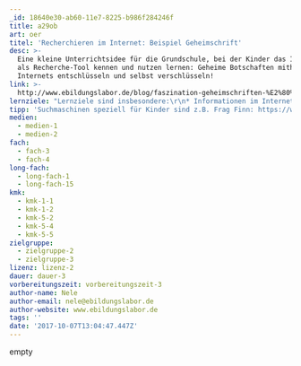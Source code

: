```yaml
---
_id: 18640e30-ab60-11e7-8225-b986f284246f
title: a29ob
art: oer
titel: 'Recherchieren im Internet: Beispiel Geheimschrift'
desc: >-
  Eine kleine Unterrichtsidee für die Grundschule, bei der Kinder das Internet
  als Recherche-Tool kennen und nutzen lernen: Geheime Botschaften mithilfe des
  Internets entschlüsseln und selbst verschlüsseln!
link: >-
  http://www.ebildungslabor.de/blog/faszination-geheimschriften-%E2%80%93-unterrichtsbeispiel-caesar-scheibe
lernziele: "Lernziele sind insbesondere:\r\n* Informationen im Internet finden; Suchmaschinen nutzen\r\n* Interesse wecken an Programmierung/ Algorithmen\r\n* Sicherheit im Umgang mit Buchstabieren/ dem Alphabet"
tipp: 'Suchmaschinen speziell für Kinder sind z.B. Frag Finn: https://www.fragfinn.de'
medien:
  - medien-1
  - medien-2
fach:
  - fach-3
  - fach-4
long-fach:
  - long-fach-1
  - long-fach-15
kmk:
  - kmk-1-1
  - kmk-1-2
  - kmk-5-2
  - kmk-5-4
  - kmk-5-5
zielgruppe:
  - zielgruppe-2
  - zielgruppe-3
lizenz: lizenz-2
dauer: dauer-3
vorbereitungszeit: vorbereitungszeit-3
author-name: Nele
author-email: nele@ebildungslabor.de
author-website: www.ebildungslabor.de
tags: ''
date: '2017-10-07T13:04:47.447Z'
---
```

empty
